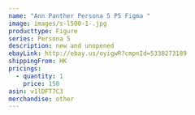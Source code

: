 ```yaml
---
name: "Ann Panther Persona 5 P5 Figma "
image: images/s-l500-1-.jpg
producttype: Figure
series: Persona 5
description: new and unopened
ebayLink: http://ebay.us/oyigwR?cmpnId=5338273189
shippingFrom: HK
pricings:
  - quantity: 1
    price: 150
asin: v1lDFT7C3
merchandise: other
---
```


